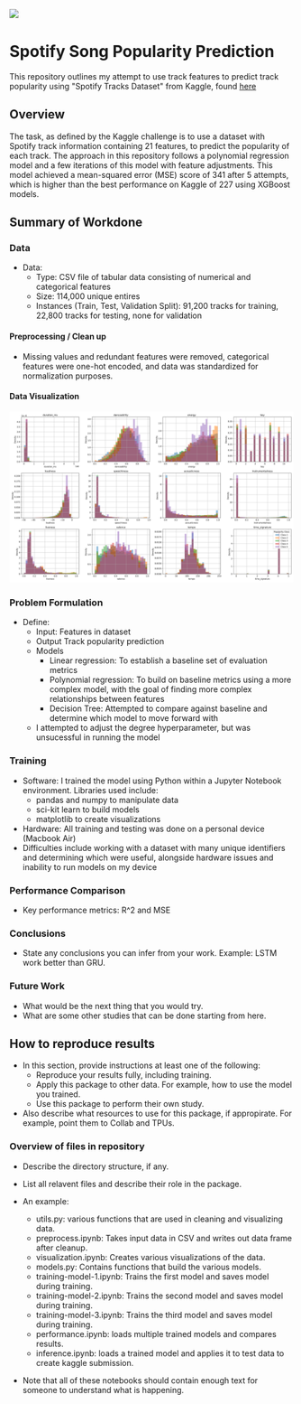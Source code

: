![](UTA-DataScience-Logo.png)

# Spotify Song Popularity Prediction

This repository outlines my attempt to use track features to predict track popularity using "Spotify Tracks Dataset" from Kaggle, found [here](https://www.kaggle.com/datasets/maharshipandya/-spotify-tracks-dataset/data)

## Overview

The task, as defined by the Kaggle challenge is to use a dataset with Spotify track information containing 21 features, to predict the popularity of each track. The approach in this repository follows a polynomial regression model and a few iterations of this model with feature adjustments. This model achieved a mean-squared error (MSE) score of 341 after 5 attempts, which is higher than the best performance on Kaggle of 227 using XGBoost models.

## Summary of Workdone

### Data

* Data:
  * Type: CSV file of tabular data consisting of numerical and categorical features
  * Size: 114,000 unique entires
  * Instances (Train, Test, Validation Split): 91,200 tracks for training, 22,800 tracks for testing, none for validation

#### Preprocessing / Clean up

* Missing values and redundant features were removed, categorical features were one-hot encoded, and data was standardized for normalization purposes. 

#### Data Visualization

![](feature_histograms.png)

### Problem Formulation

* Define:
  * Input: Features in dataset
  * Output Track popularity prediction
  * Models
    * Linear regression: To establish a baseline set of evaluation metrics
    * Polynomial regression: To build on baseline metrics using a more complex model, with the goal of finding more complex relationships between features
    * Decision Tree: Attempted to compare against baseline and determine which model to move forward with
  * I attempted to adjust the degree hyperparameter, but was unsucessful in running the model

### Training

* Software: I trained the model using Python within a Jupyter Notebook environment. Libraries used include:
  * pandas and numpy to manipulate data
  * sci-kit learn to build models
  * matplotlib to create visualizations
* Hardware: All training and testing was done on a personal device (Macbook Air)
* Difficulties include working with a dataset with many unique identifiers and determining which were useful, alongside hardware issues and inability to run models on my device

### Performance Comparison

* Key performance metrics: R^2 and MSE

### Conclusions

* State any conclusions you can infer from your work. Example: LSTM work better than GRU.

### Future Work

* What would be the next thing that you would try.
* What are some other studies that can be done starting from here.

## How to reproduce results

* In this section, provide instructions at least one of the following:
   * Reproduce your results fully, including training.
   * Apply this package to other data. For example, how to use the model you trained.
   * Use this package to perform their own study.
* Also describe what resources to use for this package, if appropirate. For example, point them to Collab and TPUs.

### Overview of files in repository

* Describe the directory structure, if any.
* List all relavent files and describe their role in the package.
* An example:
  * utils.py: various functions that are used in cleaning and visualizing data.
  * preprocess.ipynb: Takes input data in CSV and writes out data frame after cleanup.
  * visualization.ipynb: Creates various visualizations of the data.
  * models.py: Contains functions that build the various models.
  * training-model-1.ipynb: Trains the first model and saves model during training.
  * training-model-2.ipynb: Trains the second model and saves model during training.
  * training-model-3.ipynb: Trains the third model and saves model during training.
  * performance.ipynb: loads multiple trained models and compares results.
  * inference.ipynb: loads a trained model and applies it to test data to create kaggle submission.

* Note that all of these notebooks should contain enough text for someone to understand what is happening.
